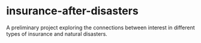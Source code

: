 # insurance-after-disasters
A preliminary project exploring the connections between interest in different types of insurance and natural disasters.
